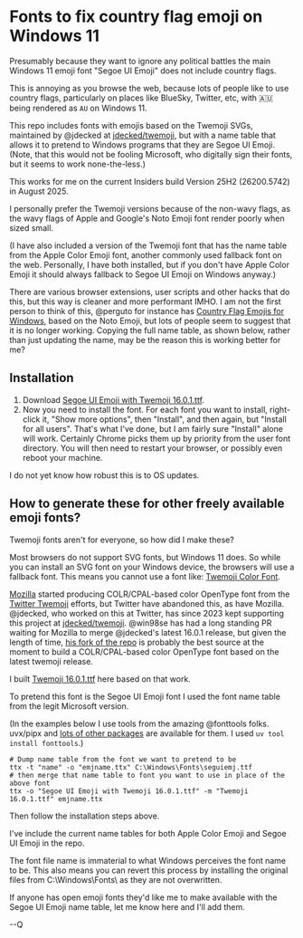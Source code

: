 # Fonts to fix country flag emoji on Windows 11

Presumably because they want to ignore any political battles the main Windows 11 emoji font "Segoe UI Emoji" does not include country flags.

This is annoying as you browse the web, because lots of people like to use country flags, particularly on places like BlueSky, Twitter, etc, with 🇦🇺 being rendered as `AU` on Windows 11.

This repo includes fonts with emojis based on the Twemoji SVGs, maintained by @jdecked at [jdecked/twemoji](https://github.com/jdecked/twemoji), but with a name table that allows it to pretend to Windows programs that they are Segoe UI Emoji. (Note, that this would not be fooling Microsoft, who digitally sign their fonts, but it seems to work none-the-less.)

This works for me on the current Insiders build Version 25H2 (26200.5742) in August 2025.

I personally prefer the Twemoji versions because of the non-wavy flags, as the wavy flags of Apple and Google's Noto Emoji font render poorly when sized small.

(I have also included a version of the Twemoji font that has the name table from the Apple Color Emoji font, another commonly used fallback font on the web. Personally, I have both installed, but if you don't have Apple Color Emoji it should always fallback to Segoe UI Emoji on Windows anyway.)

There are various browser extensions, user scripts and other hacks that do this, but this way is cleaner and more performant IMHO. I am not the first person to think of this, @perguto for instance has [Country Flag Emojis for Windows](https://github.com/perguto/Country-Flag-Emojis-for-Windows), based on the Noto Emoji, but lots of people seem to suggest that it is no longer working. Copying the full name table, as shown below, rather than just updating the name, may be the reason this is working better for me?

## Installation

1.  Download [Segoe UI Emoji with Twemoji 16.0.1.ttf](https://github.com/quarrel/broken-flag-emojis-win11-twemoji/raw/refs/heads/main/Segoe%20UI%20Emoji%20with%20Twemoji%2016.0.1.ttf).
2.  Now you need to install the font. For each font you want to install, right-click it, "Show more options", then "Install", and then again, but "Install for all users". That's what I've done, but I am fairly sure "Install" alone will work. Certainly Chrome picks them up by priority from the user font directory. You will then need to restart your browser, or possibly even reboot your machine.

I do not yet know how robust this is to OS updates.

## How to generate these for other freely available emoji fonts?

Twemoji fonts aren't for everyone, so how did I make these?

Most browsers do not support SVG fonts, but Windows 11 does. So while you can install an SVG font on your Windows device, the browsers will use a fallback font. This means you cannot use a font like: [Twemoji Color Font](https://github.com/13rac1/twemoji-color-font).

[Mozilla](https://github.com/mozilla/twemoji-colr) started producing COLR/CPAL-based color OpenType font from the [Twitter Twemoji](https://twitter.github.io/twemoji/) efforts, but Twitter have abandoned this, as have Mozilla. @jdecked, who worked on this at Twitter, has since 2023 kept supporting this project at [jdecked/twemoji](https://github.com/jdecked/twemoji). @win98se has had a long standing PR waiting for Mozilla to merge @jdecked's latest 16.0.1 release, but given the length of time, [his fork of the repo](https://github.com/win98se/twemoji-colr) is probably the best source at the moment to build a COLR/CPAL-based color OpenType font based on the latest twemoji release.

I built [Twemoji 16.0.1.ttf](Twemoji%2016.0.1.ttf) here based on that work.

To pretend this font is the Segoe UI Emoji font I used the font name table from the legit Microsoft version.

(In the examples below I use tools from the amazing @fonttools folks. uvx/pipx and [lots of other packages](https://github.com/fonttools/fonttools?tab=readme-ov-file#installation) are available for them. I used `uv tool install fonttools`.)

```
# Dump name table from the font we want to pretend to be
ttx -t "name" -o "emjname.ttx" C:\Windows\Fonts\seguiemj.ttf
# then merge that name table to font you want to use in place of the above font
ttx -o "Segoe UI Emoji with Twemoji 16.0.1.ttf" -m "Twemoji 16.0.1.ttf" emjname.ttx
```

Then follow the installation steps above.

I've include the current name tables for both Apple Color Emoji and Segoe UI Emoji in the repo.

The font file name is immaterial to what Windows perceives the font name to be. This also means you can revert this process by installing the original files from C:\Windows\Fonts\ as they are not overwritten.

If anyone has open emoji fonts they'd like me to make available with the Segoe UI Emoji name table, let me know here and I'll add them.


--Q
